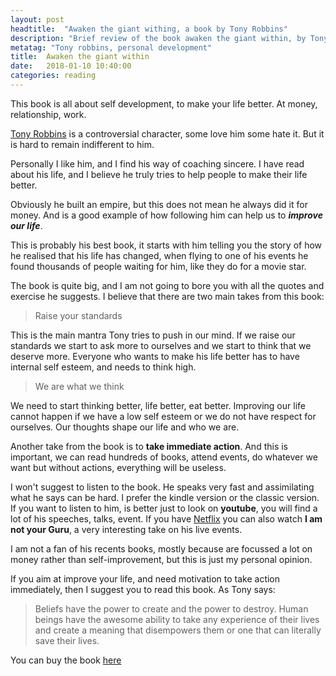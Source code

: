```yaml
---
layout: post
headtitle:  "Awaken the giant withing, a book by Tony Robbins"
description: "Brief review of the book awaken the giant within, by Tony Robbins"
metatag: "Tony robbins, personal development"
title:  Awaken the giant within
date:   2018-01-10 10:40:00
categories: reading
---
```


<span class="first-letter">T</span>his book is all about self development, to make your life better. At money, relationship, work.

[Tony Robbins](https://www.tonyrobbins.com) is a controversial character, some love him some hate it. But it is hard to remain indifferent to him.

Personally I like him, and I find his way of coaching sincere. I have read about his life, and I believe he truly tries to help people to make their life better.

Obviously he built an empire, but this does not mean he always did it for money. And is a good example of how following him can help us to ***improve our life***.

This is probably his best book, it starts with him telling you the story of how he realised that his life has changed, when flying to one of his events he found thousands of people waiting for him, like they do for a movie star.

The book is quite big, and I am not going to bore you with all the quotes and exercise he suggests. I believe that there are two main takes from this book:

> Raise your standards

This is the main mantra Tony tries to push in our mind. If we raise our standards we start to ask more to ourselves and we start to think that we deserve more. Everyone who wants to make his life better has to have internal self esteem, and needs to think high.

> We are what we think

We need to start thinking better, life better, eat better. Improving our life cannot happen if we have a low self esteem or we do not have respect for ourselves. Our thoughts shape our life and who we are.

Another take from the book is to **take immediate action**. And this is important, we can read hundreds of books, attend events, do whatever we want but without actions, everything will be useless.

I won't suggest to listen to the book. He speaks very fast and assimilating what he says can be hard. I prefer the kindle version or the classic version.
If you want to listen to him, is better just to look on **youtube**, you will find a lot of his speeches, talks, event. If you have [Netflix](https://www.netflix.com/title/80102204) you can also watch **I am not your Guru**, a very interesting take on his live events.

I am not a fan of his recents books, mostly because are focussed a lot on money rather than self-improvement, but this is just my personal opinion.

If you aim at improve your life, and need motivation to take action immediately, then I suggest you to read this book. As Tony says:

> Beliefs have the power to create and the power to destroy. Human beings have the awesome ability to take any experience of their lives and create a meaning that disempowers them or one that can literally save their lives.

You can buy the book [here](https://www.amazon.com/gp/product/0671791540/ref=as_li_qf_sp_asin_il_tl?ie=UTF8&tag=antoniofull-20&camp=1789&creative=9325&linkCode=as2&creativeASIN=0671791540&linkId=9ded46a399dfc0c17269291c1817fdc5)
